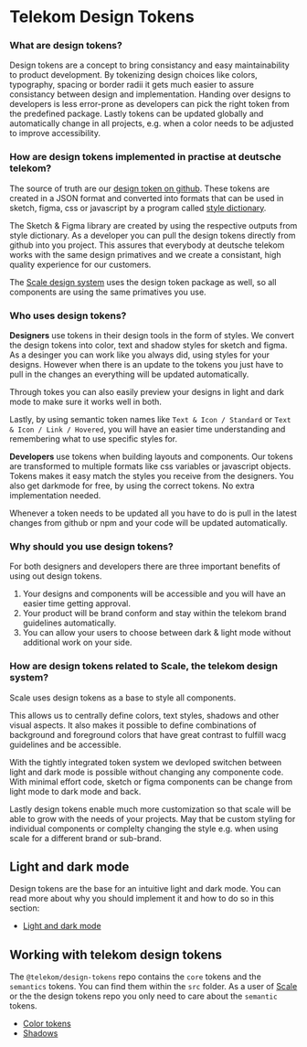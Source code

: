 # Telekom Design Tokens

### What are design tokens?
Design tokens are a concept to bring consistancy and easy maintainability to product development. By tokenizing design choices like colors, typography, spacing or border radii it gets much easier to assure consistancy between design and implementation. Handing over designs to developers is less error-prone as developers can pick the right token from the predefined package. Lastly tokens can be updated globally and automatically change in all projects, e.g. when a color needs to be adjusted to improve accessibility.

### How are design tokens implemented in practise at deutsche telekom?
The source of truth are our [design token on github](https://github.com/telekom/design-tokens). These tokens are created in a JSON format and converted into formats that can be used in sketch, figma, css or javascript by a program called [style dictionary](https://github.com/amzn/style-dictionary).

The Sketch & Figma library are created by using the respective outputs from style dictionary. As a developer you can pull the design tokens directly from github into you project. This assures that everybody at deutsche telekom works with the same design primatives and we create a consistant, high quality experience for our customers.

The [Scale design system](https://github.com/telekom/scale) uses the design token package as well, so all components are using the same primatives you use.

### Who uses design tokens?
**Designers** use tokens in their design tools in the form of styles. We convert the design tokens into color, text and shadow styles for sketch and figma. As a desinger you can work like you always did, using styles for your designs. However when there is an update to the tokens you just have to pull in the changes an everything will be updated automatically.

Through tokes you can also easily preview your designs in light and dark mode to make sure it works well in both.

Lastly, by using semantic token names like `Text & Icon / Standard` or `Text & Icon / Link / Hovered`, you will have an easier time understanding and remembering what to use specific styles for.

**Developers** use tokens when building layouts and components. Our tokens are transformed to multiple formats like css variables or javascript objects. Tokens makes it easy match the styles you receive from the designers. You also get darkmode for free, by using the correct tokens. No extra implementation needed.

Whenever a token needs to be updated all you have to do is pull in the latest changes from github or npm and your code will be updated automatically.
### Why should you use design tokens?
For both designers and developers there are three important benefits of using out design tokens.

1. Your designs and components will be accessible and you will have an easier time getting approval.
2. Your product will be brand conform and stay within the telekom brand guidelines automatically.
3. You can allow your users to choose between dark & light mode without additional work on your side.

### How are design tokens related to Scale, the telekom design system?
Scale uses design tokens as a base to style all components. 

This allows us to centrally define colors, text styles, shadows and other visual aspects.
It also makes it possible to define combinations of background and foreground colors that have great contrast to fulfill wacg guidelines and be accessible.

With the tightly integrated token system we devloped switchen between light and dark mode is possible without changing any componente code. With minimal effort code, sketch or figma components can be change from light mode to dark mode and back.

Lastly design tokens enable much more customization so that scale will be able to grow with the needs of your projects. May that be custom styling for individual components or complelty changing the style e.g. when using scale for a different brand or sub-brand.

## Light and dark mode
Design tokens are the base for an intuitive light and dark mode.
You can read more about why you should implement it and how to do so in this section:

- [Light and dark mode](./light-and-dark-mode.md)

## Working with telekom design tokens
The `@telekom/design-tokens` repo contains the `core` tokens and the `semantics` tokens. You can find them within the `src` folder.
As a user of [Scale](https://github.com/telekom/scale) or the the design tokens repo you only need to care about the `semantic` tokens.


- [Color tokens](./color.md)
- [Shadows](./shadows.md)
